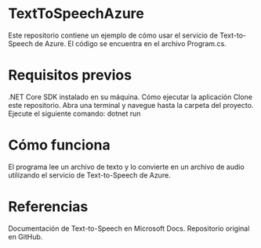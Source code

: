 # TextToSpeechAzure
Este repositorio contiene un ejemplo de cómo usar el servicio de Text-to-Speech de Azure. El código se encuentra en el archivo Program.cs.

# Requisitos previos
.NET Core SDK instalado en su máquina.
Cómo ejecutar la aplicación
Clone este repositorio.
Abra una terminal y navegue hasta la carpeta del proyecto.
Ejecute el siguiente comando:
dotnet run
# Cómo funciona
El programa lee un archivo de texto y lo convierte en un archivo de audio utilizando el servicio de Text-to-Speech de Azure.

# Referencias
Documentación de Text-to-Speech en Microsoft Docs.
Repositorio original en GitHub.
